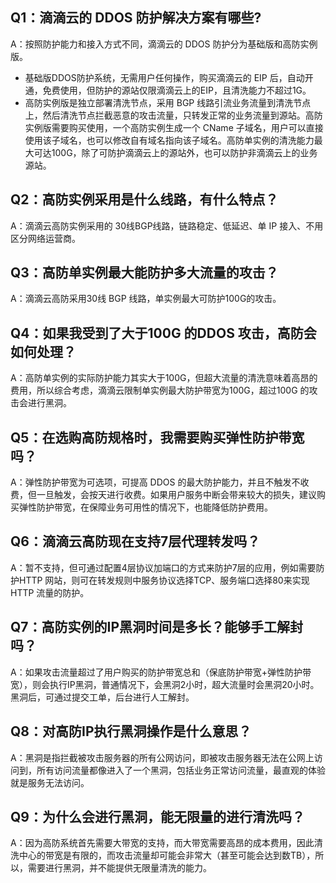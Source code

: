## Q1：滴滴云的 DDOS 防护解决方案有哪些?
A：按照防护能力和接入方式不同，滴滴云的 DDOS 防护分为基础版和高防实例版。

- 基础版DDOS防护系统，无需用户任何操作，购买滴滴云的 EIP 后，自动开通，免费使用，但防护的源站仅限滴滴云上的EIP，且清洗能力不超过1G。
- 高防实例版是独立部署清洗节点，采用 BGP 线路引流业务流量到清洗节点上，然后清洗节点拦截恶意的攻击流量，只转发正常的业务流量到源站。高防实例版需要购买使用，一个高防实例生成一个 CName 子域名，用户可以直接使用该子域名，也可以修改自有域名指向该子域名。高防单实例的清洗能力最大可达100G，除了可防护滴滴云上的源站外，也可以防护非滴滴云上的业务源站。

## Q2：高防实例采用是什么线路，有什么特点？
A：滴滴云高防实例采用的 30线BGP线路，链路稳定、低延迟、单 IP 接入、不用区分网络运营商。

## Q3：高防单实例最大能防护多大流量的攻击？

A：滴滴云高防采用30线 BGP 线路，单实例最大可防护100G的攻击。


## Q4：如果我受到了大于100G 的DDOS 攻击，高防会如何处理？

A：高防单实例的实际防护能力其实大于100G，但超大流量的清洗意味着高昂的费用，所以综合考虑，滴滴云限制单实例最大防护带宽为100G，超过100G 的攻击会进行黑洞。

## Q5：在选购高防规格时，我需要购买弹性防护带宽吗？

A：弹性防护带宽为可选项，可提高 DDOS 的最大防护能力，并且不触发不收费，但一旦触发，会按天进行收费。如果用户服务中断会带来较大的损失，建议购买弹性防护带宽，在保障业务可用性的情况下，也能降低防护费用。

## Q6：滴滴云高防现在支持7层代理转发吗？

A：暂不支持，但可通过配置4层协议加端口的方式来防护7层的应用，例如需要防护HTTP 网站，则可在转发规则中服务协议选择TCP、服务端口选择80来实现 HTTP 流量的防护。

## Q7：高防实例的IP黑洞时间是多长？能够手工解封吗？

A：如果攻击流量超过了用户购买的防护带宽总和（保底防护带宽+弹性防护带宽），则会执行IP黑洞，普通情况下，会黑洞2小时，超大流量时会黑洞20小时。黑洞后，可通过提交工单，后台进行人工解封。

## Q8：对高防IP执行黑洞操作是什么意思？

A：黑洞是指拦截被攻击服务器的所有公网访问，即被攻击服务器无法在公网上访问到，所有访问流量都像进入了一个黑洞，包括业务正常访问流量，最直观的体验就是服务无法访问。

## Q9：为什么会进行黑洞，能无限量的进行清洗吗？

A：因为高防系统首先需要大带宽的支持，而大带宽需要高昂的成本费用，因此清洗中心的带宽是有限的，而攻击流量却可能会非常大（甚至可能会达到数TB），所以，需要进行黑洞，并不能提供无限量清洗的能力。
